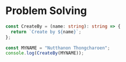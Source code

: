 # Problem Solving

```typescript
const CreateBy = (name: string): string => {
  return `Create by ${name}`;
};

const MYNAME = "Nutthanon Thongcharoen";
console.log(CreateBy(MYNAME));
```
